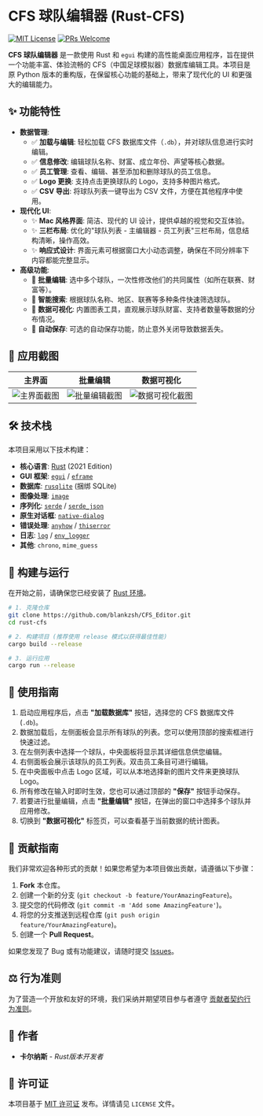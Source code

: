 # CFS 球队编辑器 (Rust-CFS)

[![MIT License](https://img.shields.io/badge/License-MIT-green.svg)](https://choosealicense.com/licenses/mit/)
[![PRs Welcome](https://img.shields.io/badge/PRs-welcome-brightgreen.svg?style=flat-square)](http://makeapullrequest.com)

**CFS 球队编辑器** 是一款使用 Rust 和 `egui` 构建的高性能桌面应用程序，旨在提供一个功能丰富、体验流畅的 CFS（中国足球模拟器）数据库编辑工具。本项目是原 Python 版本的重构版，在保留核心功能的基础上，带来了现代化的 UI 和更强大的编辑能力。

## ✨ 功能特性

- **数据管理**:
  - ✅ **加载与编辑**: 轻松加载 CFS 数据库文件（`.db`），并对球队信息进行实时编辑。
  - ✅ **信息修改**: 编辑球队名称、财富、成立年份、声望等核心数据。
  - ✅ **员工管理**: 查看、编辑、甚至添加和删除球队的员工信息。
  - ✅ **Logo 更换**: 支持点击更换球队的 Logo，支持多种图片格式。
  - ✅ **CSV 导出**: 将球队列表一键导出为 CSV 文件，方便在其他程序中使用。
- **现代化 UI**:
  - ✨ **Mac 风格界面**: 简洁、现代的 UI 设计，提供卓越的视觉和交互体验。
  - ✨ **三栏布局**: 优化的"球队列表 - 主编辑器 - 员工列表"三栏布局，信息结构清晰，操作高效。
  - ✨ **响应式设计**: 界面元素可根据窗口大小动态调整，确保在不同分辨率下内容都能完整显示。
- **高级功能**:
  - 🚀 **批量编辑**: 选中多个球队，一次性修改他们的共同属性（如所在联赛、财富等）。
  - 🚀 **智能搜索**: 根据球队名称、地区、联赛等多种条件快速筛选球队。
  - 🚀 **数据可视化**: 内置图表工具，直观展示球队财富、支持者数量等数据的分布情况。
  - 🚀 **自动保存**: 可选的自动保存功能，防止意外关闭导致数据丢失。

## 📸 应用截图


| 主界面 | 批量编辑 | 数据可视化 |
| :---: | :---: | :---: |
| ![主界面截图](https://pic1.imgdb.cn/item/686637a158cb8da5c88bab32.png) | ![批量编辑截图](https://pic1.imgdb.cn/item/686637d458cb8da5c88bab57.png) | ![数据可视化截图](https://pic1.imgdb.cn/item/686637fc58cb8da5c88bab75.png) |


## 🛠️ 技术栈

本项目采用以下技术构建：

- **核心语言**: [Rust](https://www.rust-lang.org/) (2021 Edition)
- **GUI 框架**: [`egui`](https://github.com/emilk/egui) / [`eframe`](https://github.com/emilk/egui/tree/master/crates/eframe)
- **数据库**: [`rusqlite`](https://github.com/rusqlite/rusqlite) (捆绑 SQLite)
- **图像处理**: [`image`](https://github.com/image-rs/image)
- **序列化**: [`serde`](https://serde.rs/) / [`serde_json`](https://github.com/serde-rs/json)
- **原生对话框**: [`native-dialog`](https://github.com/mgdm/native-dialog-rs)
- **错误处理**: [`anyhow`](https://github.com/dtolnay/anyhow) / [`thiserror`](https://github.com/dtolnay/thiserror)
- **日志**: [`log`](https://github.com/rust-lang/log) / [`env_logger`](https://github.com/rust-cli/env_logger)
- **其他**: `chrono`, `mime_guess`

## 🚀 构建与运行

在开始之前，请确保您已经安装了 [Rust 环境](https://rustup.rs/)。

```bash
# 1. 克隆仓库
git clone https://github.com/blankzsh/CFS_Editor.git
cd rust-cfs

# 2. 构建项目 (推荐使用 release 模式以获得最佳性能)
cargo build --release

# 3. 运行应用
cargo run --release
```

## 📖 使用指南

1.  启动应用程序后，点击 **"加载数据库"** 按钮，选择您的 CFS 数据库文件 (`.db`)。
2.  数据加载后，左侧面板会显示所有球队的列表。您可以使用顶部的搜索框进行快速过滤。
3.  在左侧列表中选择一个球队，中央面板将显示其详细信息供您编辑。
4.  右侧面板会展示该球队的员工列表。双击员工条目可进行编辑。
5.  在中央面板中点击 Logo 区域，可以从本地选择新的图片文件来更换球队 Logo。
6.  所有修改在输入时即时生效，您也可以通过顶部的 **"保存"** 按钮手动保存。
7.  若要进行批量编辑，点击 **"批量编辑"** 按钮，在弹出的窗口中选择多个球队并应用修改。
8.  切换到 **"数据可视化"** 标签页，可以查看基于当前数据的统计图表。

## 🤝 贡献指南

我们非常欢迎各种形式的贡献！如果您希望为本项目做出贡献，请遵循以下步骤：

1.  **Fork** 本仓库。
2.  创建一个新的分支 (`git checkout -b feature/YourAmazingFeature`)。
3.  提交您的代码修改 (`git commit -m 'Add some AmazingFeature'`)。
4.  将您的分支推送到远程仓库 (`git push origin feature/YourAmazingFeature`)。
5.  创建一个 **Pull Request**。

如果您发现了 Bug 或有功能建议，请随时提交 [Issues](https://github.com/blankzsh/CFS_Editor/issues)。

## ⚖️ 行为准则

为了营造一个开放和友好的环境，我们采纳并期望项目参与者遵守 [贡献者契约行为准则](https://www.contributor-covenant.org/zh-cn/version/2/1/code_of_conduct/)。

## 👤 作者

- **卡尔纳斯** - *Rust版本开发者*

## 📜 许可证

本项目基于 [MIT 许可证](https://choosealicense.com/licenses/mit/) 发布。详情请见 `LICENSE` 文件。 